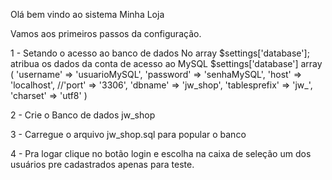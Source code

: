 Olá bem vindo ao sistema Minha Loja

Vamos aos primeiros passos da configuração.

1 - Setando o acesso ao banco de dados
    No array $settings['database']; atribua os dados da conta de acesso ao  MySQL
    $settings['database'] array (
        'username' => 'usuarioMySQL',
        'password' => 'senhaMySQL',
        'host' => 'localhost',
        //'port' => '3306',
        'dbname' => 'jw_shop',
        'tablesprefix' => 'jw_',
        'charset' => 'utf8'
    )
    
2 - Crie o Banco de dados jw_shop

3 - Carregue o arquivo jw_shop.sql para popular o banco

4 - Pra logar clique no botão login e escolha na caixa de seleção um dos usuários pre cadastrados apenas para teste.

